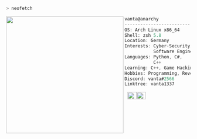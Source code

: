 ```zsh
> neofetch
```

<img align="left" src="https://cdn.discordapp.com/attachments/766624895739625502/938402160088080414/Unbenasssnnt.png" width="320" height="320"/> 

```csharp
vanta@anarchy
-------------------------
OS: Arch Linux x86_64
Shell: zsh 5.8
Location: Germany
Interests: Cyber-Security,
           Software Engineering
Languages: Python, C#,
           C++
Learning: C++, Game Hacking
Hobbies: Programming, Reversing
Discord: vanta#2566
Linktree: vanta1337
```
<p align="left">
  &nbsp;
  <img alt="#474342" src="https://via.placeholder.com/15/000000/000000?text=+" width="25" height="20" /><img alt="#ffffff" src="https://via.placeholder.com/15/fbedf6/000000?text=+" width="25" height="20" />
</p>
